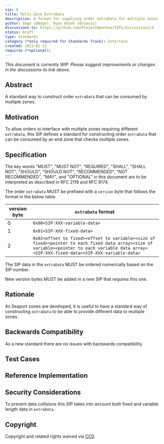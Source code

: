 ```yaml
---
sip: 6
title: Multi-Zone ExtraData
description: A format for supplying order extraData for multiple zones.
author: 0age (@0age), Ryan Ghods (@ryanio)
discussions-to: https://github.com/ProjectOpenSea/SIPs/discussions/4
status: Draft
type: Standards
category (*only required for Standards Track): Interface
created: 2023-01-12
requires (*optional):
---
```


_This document is currently WIP. Please suggest improvements or changes in the discussions-to link above._

## Abstract

A standard way to construct order `extraData` that can be consumed by multiple zones.

## Motivation

To allow orders to interface with multiple zones requiring different `extraData`, this SIP defines a standard for constructing order `extraData` that can be consumed by an end zone that checks multiple zones.

## Specification

The key words "MUST", "MUST NOT", "REQUIRED", "SHALL", "SHALL NOT", "SHOULD", "SHOULD NOT", "RECOMMENDED", "NOT RECOMMENDED", "MAY", and "OPTIONAL" in this document are to be interpreted as described in RFC 2119 and RFC 8174.

The order `extraData` MUST be prefixed with a `version` byte that follows the format in the below table.

| version byte | `extraData` format                                                                                                                                                                             |
| ------------ | ---------------------------------------------------------------------------------------------------------------------------------------------------------------------------------------------- |
| 0            | `0x00<SIP-XXX-variable-data>`                                                                                                                                                                  |
| 1            | `0x01<SIP-XXX-fixed-data>`                                                                                                                                                                     |
| 2            | `0x02<offset to fixed><offset to variable><size of fixed><pointer to each fixed data array><size of variable><pointer to each variable data array><SIP-XXX-fixed-data><SIP-XXX-variable-data>` |

The SIP data in the `extraData` MUST be ordered numerically based on the SIP number.

New version bytes MUST be added in a new SIP that requires this one.

## Rationale

As Seaport zones are developed, it is useful to have a standard way of constructing `extraData` to be able to provide different data to multiple zones.

## Backwards Compatibility

As a new standard there are no issues with backwards compatibility.

## Test Cases

## Reference Implementation

## Security Considerations

To prevent data collisions this SIP takes into account both fixed and variable length data in `extraData`.

## Copyright

Copyright and related rights waived via [CC0](../LICENSE.md).
